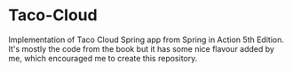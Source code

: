 # Taco-Cloud
Implementation of Taco Cloud Spring app from Spring in Action 5th Edition. It's mostly the code from the book but it has some nice flavour added by me, which encouraged me to create this repository.

